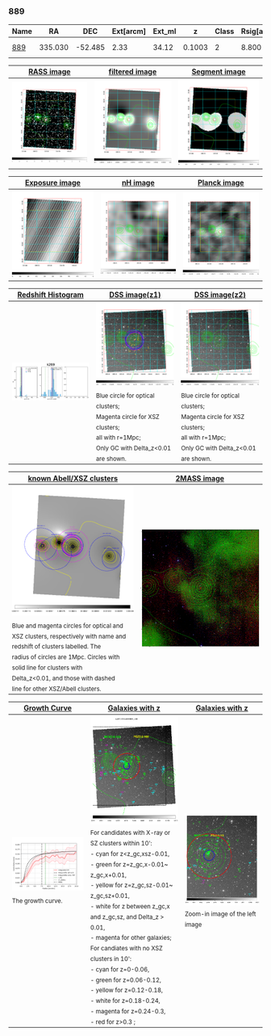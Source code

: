 <div STYLE="page-break-after: always;"></div>

### 889

|Name          |RA          |DEC      | Ext[arcm] | Ext_ml | z    | Class| Rsig[arcmin] | CRsig[c/s] | CR500[c/s] | R500[Mpc] |L500[erg/s]|F500[erg/s/cm^2]| M500[Msun]|Tx[keV]|beta|GC(XSZ,Delta_z<0.01)| GC(OPT,Delta_z<0.01)|GC|alias|
|--------------|------------|------------|---|---|-----------|--------|------|------|----|----|----|----|----|----|----|----|----|----|---|
|[889](script/889.md)     | 335.030       | -52.485       | 2.33    | 34.12   | 0.1003 | 2   | 8.800 |0.152 |0.149 |0.836 |7.436e+43 |2.915e-12 |1.830e+14 |3.207 |0.973 |Tar, |Wen, A, |Tar, A, |k269|

|[RASS image](../image/889/889_img.pdf)|[filtered image](../image/889/889_fil.pdf)|[Segment image](../image/889/889_seg.pdf)|
|-------------------|--------------------|-------------------|
| <img src="../image/889/889_img.png" width="300">  | <img src="../image/889/889_fil.png" width="300">   | <img src="../image/889/889_seg.png" width="300">  |

|[Exposure image](../image/889/889_mex.pdf)| [nH image](../image/889/889_nh.pdf)| [Planck image](../image/889/889_p.pdf)|
|-------------------|--------------------|-------------------|
|<img src="../image/889/889_mex.png" width="300">   | <img src="../image/889/889_nh.png" width="300">    | <img src="../image/889/889_p.png" width="300"> |

|[Redshift Histogram](../image/889/889_zg.pdf) | [DSS image(z1)](../image/889/889_dss_z1.pdf)      |  [DSS image(z2)](../image/889/889_dss_z2.pdf)    |
|-------------------|--------------------|-------------------|
|<img src="../image/889/889_zg.png" width="300"> |<img src="../image/889/889_dss_z1.png" width="300"> <sub><br>Blue circle for optical clusters; <br>Magenta circle for XSZ clusters; <br>all with r=1Mpc; <br>Only GC with Delta_z<0.01 are shown. </sub>| <img src="../image/889/889_dss_z2.png" width="300"><sub><br>Blue circle for optical clusters; <br>Magenta circle for XSZ clusters; <br>all with r=1Mpc; <br>Only GC with Delta_z<0.01 are shown. </sub> |

|[known Abell/XSZ clusters](../image/889/889_m.pdf) | [2MASS image](../image/889/889_2mass.pdf)      |
|-------------------|-------------------|
|<img src=../image/889/889_m.png width="300"> <sub><br>Blue and magenta circles for optical and <br>XSZ clusters, respectively with name and <br>redshift of clusters labelled. The <br>radius of circles are 1Mpc. Circles with <br>solid line for clusters with <br>Delta_z<0.01, and those with dashed <br>line for other XSZ/Abell clusters.        </sub>|<img src="../image/889/889_2mass.png" width="300">  |

|[Growth Curve](../image/889/889_gca_all.png) |[Galaxies with z](../image/889/889_opt_ned.pdf) |[Galaxies with z](../image/889/889_opt_ned_zoom.pdf) |
|-------------------|-------------------|-------------------|
| <img src="../image/889/889_gca_all.png" width="300"> <sub><br>The growth curve.</sub>| <img src=../image/889/889_opt_ned.png width="300"> <br><sub> For candidates with X-ray or SZ clusters within 10': <br> - cyan for z<z_gc,xsz-0.01, <br> - green for z=z_gc,x-0.01~ z_gc,x+0.01, <br> - yellow for z=z_gc,sz-0.01~ z_gc,sz+0.01, <br> - white for z between z_gc,x and z_gc,sz, and Delta_z > 0.01, <br> - magenta for other galaxies; <br>For candiates with no XSZ clusters in 10': <br> - cyan for z=0-0.06, <br> - green for z=0.06-0.12, <br> - yellow for z=0.12-0.18, <br> - white for z=0.18-0.24, <br> - magenta for z=0.24-0.3, <br> - red for z>0.3 ;  </sub>|<img src=../image/889/889_opt_ned_zoom.png width="300">  <br><sub> Zoom-in image of the left image</sub>|




